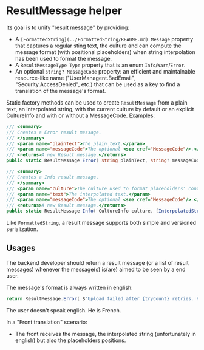 # ResultMessage helper

Its goal is to unify "result message" by providing:
- A `[FormattedString](../FormattedString/README.md) Message` property that captures
  a regular sting text, the culture and can compute the message format (with positional placeholders)
  when string interpolation has been used to format the message.
- A `ResultMessageType Type` property that is an enum `Info`/`Warn`/`Error`.
- An optional `string? MessageCode` property: an efficient and maintainable resource-like
  name ("UserManagent.BadEmail", "Security.AccessDenied", etc.) that can be used as a key
  to find a translation of the message's format.

Static factory methods can be used to create `ResultMessage` from a plain text, an
interpolated string, with the current culture by default or an explicit CultureInfo and
with or without a MessageCode. Examples:

```csharp
/// <summary>
/// Creates a Error result message.
/// </summary>
/// <param name="plainText">The plain text.</param>
/// <param name="messageCode">The optional <see cref="MessageCode"/>.</param>
/// <returns>A new Result message.</returns>
public static ResultMessage Error( string plainText, string? messageCode = null );

/// <summary>
/// Creates a Info result message.
/// </summary>
/// <param name="culture">The culture used to format placeholders' content.</param>
/// <param name="text">The interpolated text.</param>
/// <param name="messageCode">The optional <see cref="MessageCode"/>.</param>
/// <returns>A new Result message.</returns>
public static ResultMessage Info( CultureInfo culture, [InterpolatedStringHandlerArgument( nameof( culture ) )] FormattedStringHandler text, string? messageCode = null ) => new ResultMessage( ResultMessageType.Info, FormattedString.Create( ref text, culture ), messageCode );
```

Like `FormattedString`, a result message supports both simple and versioned serialization.

## Usages

The backend developer should return a result message (or a list of result messages) whenever
the message(s) is(are) aimed to be seen by a end user.

The message's format is always written in english:
```csharp
return ResultMessage.Error( $"Upload failed after {tryCount} retries. Retrying in {delay.TotalMiniutes} minutes." );
```
The user doesn't speak english. He is French.

In a "Front translation" scenario:
- The front receives the message, the interpolated string (unfortunately in english) but
  also the placeholders positions.





